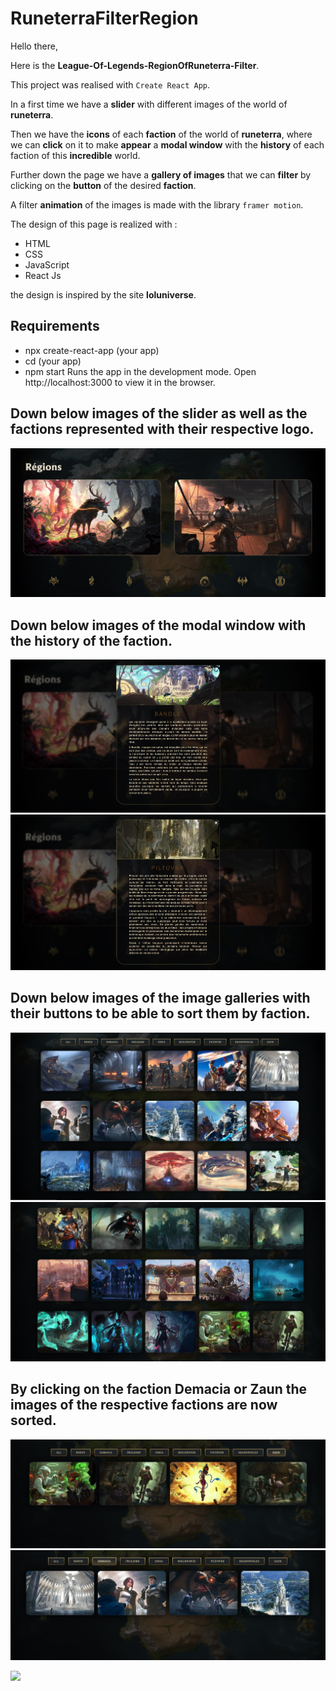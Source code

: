 # RuneterraFilterRegion

Hello there,

Here is the **League-Of-Legends-RegionOfRuneterra-Filter**.

This project was realised with ```Create React App```.

In a first time we have a **slider** with different images of the world of **runeterra**.

Then we have the **icons** of each **faction** of the world of **runeterra**, where we can **click** on it to make **appear** a **modal window** with the **history** of each faction of this **incredible** world.

Further down the page we have a **gallery of images** that we can **filter** by clicking on the **button** of the desired **faction**.

A filter **animation** of the images is made with the library ```framer motion```.

The design of this page is realized with :

* HTML
* CSS
* JavaScript
* React Js

the design is inspired by the site **loluniverse**.

## Requirements

* npx create-react-app (your app)
* cd (your app)
* npm start
    Runs the app in the development mode.
    Open http://localhost:3000 to view it in the browser.

## Down below images of the slider as well as the factions represented with their respective logo.
![](./src/assets/imageReadme1.jpg)
## Down below images of the modal window with the history of the faction.
![](./src/assets/imageReadme2.jpg)
![](./src/assets/imageReadme3.jpg)
## Down below images of the image galleries with their buttons to be able to sort them by faction.
![](./src/assets/imageReadme4.jpg)
![](./src/assets/imageReadme5.jpg)
## By clicking on the faction Demacia or Zaun the images of the respective factions are now sorted.
![](./src/assets/imageReadme6.jpg)
![](./src/assets/imageReadme7.jpg)

![](./src/assets/gifruneterra.gif)


